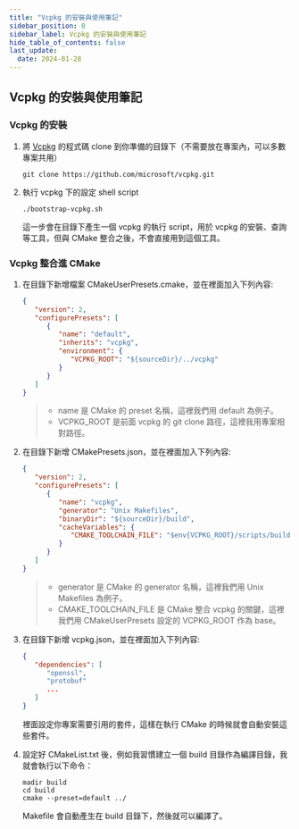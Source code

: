 ```yaml
---
title: "Vcpkg 的安裝與使用筆記"
sidebar_position: 0
sidebar_label: Vcpkg 的安裝與使用筆記
hide_table_of_contents: false
last_update: 
  date: 2024-01-28
---
```


## Vcpkg 的安裝與使用筆記 ##

### Vcpkg 的安裝 ###

1. 將 [Vcpkg](https://github.com/microsoft/vcpkg) 的程式碼 clone 到你準備的目錄下（不需要放在專案內，可以多數專案共用）
   
   ```
   git clone https://github.com/microsoft/vcpkg.git
   ```

1. 執行 vcpkg 下的設定 shell script

   ```
   ./bootstrap-vcpkg.sh
   ```

   這一步會在目錄下產生一個 vcpkg 的執行 script，用於 vcpkg 的安裝、查詢等工具，但與 CMake 整合之後，不會直接用到這個工具。

### Vcpkg 整合進 CMake ###

1. 在目錄下新增檔案 CMakeUserPresets.cmake，並在裡面加入下列內容:

   ```json
   {
      "version": 2,
      "configurePresets": [
         {
            "name": "default",  
            "inherits": "vcpkg",
            "environment": {
               "VCPKG_ROOT": "${sourceDir}/../vcpkg"
            }
         }
      ]
   }
   ```

   > - name 是 CMake 的 preset 名稱，這裡我們用 default 為例子。
   > - VCPKG_ROOT 是前面 vcpkg 的 git clone 路徑，這裡我用專案相對路徑。

1. 在目錄下新增 CMakePresets.json，並在裡面加入下列內容:

   ```json
   {
      "version": 2,
      "configurePresets": [
         {
            "name": "vcpkg",
            "generator": "Unix Makefiles",
            "binaryDir": "${sourceDir}/build",
            "cacheVariables": {
               "CMAKE_TOOLCHAIN_FILE": "$env{VCPKG_ROOT}/scripts/buildsystems/vcpkg.cmake"
            }
         }
      ]
   }
   ```

   > - generator 是 CMake 的 generator 名稱，這裡我們用 Unix Makefiles 為例子。
   > - CMAKE_TOOLCHAIN_FILE 是 CMake 整合 vcpkg 的關鍵，這裡我們用 CMakeUserPresets 設定的 VCPKG_ROOT 作為 base。

1. 在目錄下新增 vcpkg.json，並在裡面加入下列內容:

   ```json
   {
      "dependencies": [
         "openssl",
         "protobuf"
         ...
      ]   
   }
   ```

   裡面設定你專案需要引用的套件，這樣在執行 CMake 的時候就會自動安裝這些套件。

1. 設定好 CMakeList.txt 後，例如我習慣建立一個 build 目錄作為編譯目錄，我就會執行以下命令：

   ```
   madir build
   cd build
   cmake --preset=default ../
   ```

   Makefile 會自動產生在 build 目錄下，然後就可以編譯了。